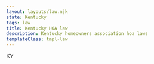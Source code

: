 ```yaml
---
layout: layouts/law.njk
state: Kentucky
tags: law
title: Kentucky HOA law
description: Kentucky homeowners association hoa laws
templateClass: tmpl-law
---
```


KY